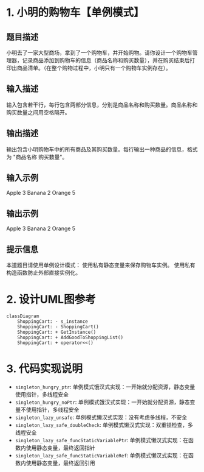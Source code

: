 # 1. 小明的购物车【单例模式】
## 题目描述
小明去了一家大型商场，拿到了一个购物车，并开始购物。请你设计一个购物车管理器，记录商品添加到购物车的信息（商品名称和购买数量），并在购买结束后打印出商品清单。（在整个购物过程中，小明只有一个购物车实例存在）。

## 输入描述
输入包含若干行，每行包含两部分信息，分别是商品名称和购买数量。商品名称和购买数量之间用空格隔开。

## 输出描述
输出包含小明购物车中的所有商品及其购买数量。每行输出一种商品的信息，格式为 "商品名称 购买数量"。

## 输入示例
Apple 3
Banana 2
Orange 5

## 输出示例
Apple 3
Banana 2
Orange 5

## 提示信息
本道题目请使用单例设计模式： 
使用私有静态变量来保存购物车实例。
使用私有构造函数防止外部直接实例化。

# 2. 设计UML图参考
```mermaid
classDiagram
    ShoppingCart: - s_instance
    ShoppingCart: - ShoppingCart()
    ShoppingCart: + GetInstance()
    ShoppingCart: + AddGoodToShoppingList()
    ShoppingCart: + operator<<()
```



# 3. 代码实现说明

+ `singleton_hungry_ptr`: 单例模式饿汉式实现：一开始就分配资源，静态变量使用指针，多线程安全
+ `singleton_hungry_noPtr`: 单例模式饿汉式实现：一开始就分配资源，静态变量不使用指针，多线程安全
+ `singleton_lazy_unsafe`: 单例模式懒汉式实现：没有考虑多线程，不安全
+ `singleton_lazy_safe_doubleCheck`: 单例模式懒汉式实现：双重锁检查，多线程安全
+ `singleton_lazy_safe_funcStaticVariablePtr`: 单例模式懒汉式实现：在函数内使用静态变量，最终返回指针
+ `singleton_lazy_safe_funcStaticVariableRef`: 单例模式懒汉式实现：在函数内使用静态变量，最终返回引用
